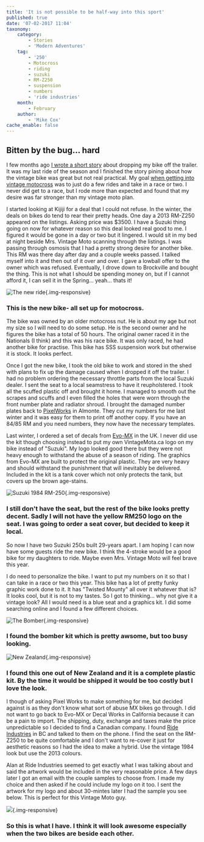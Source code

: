 ```yaml
---
title: 'It is not possible to be half-way into this sport'
published: true
date: '07-02-2017 11:04'
taxonomy:
    category:
        - Stories
        - 'Modern Adventures'
    tag:
        - '250'
        - Motocross
        - riding
        - suzuki
        - RM-Z250
        - suspension
        - numbers
        - 'ride industries'
    month:
        - February
    author:
        - 'Mike Cox'
cache_enable: false
---
```


## Bitten by the bug... hard

I few months ago [I wrote a short story](http://vintagemoto.ca/notes/have-you-ever-done-anything-this-dumb) about dropping my bike off the trailer.  It was my last ride of the season and I finished the story pining about how the vintage bike was great but not real practical.  My goal [when getting into vintage motocross](http://vintagemoto.ca/notes/i-am-now-a-vintage-motocross-racer) was to just do a few rides and take in a race or two.  I never did get to a race, but I rode more than expected and found that my desire was far stronger than my vintage moto plan. 

I started looking at Kijiji for a deal that I could not refuse.  In the winter, the deals on bikes do tend to rear their pretty heads.   One day a 2013 RM-Z250 appeared on the listings.  Asking price was $3500.  I have a Suzuki thing going on now for whatever reason so this deal looked real good to me.  I figured it would be gone in a day or two but it lingered.  I would sit in my bed at night beside Mrs. Vintage Moto scanning through the listings. I was passing through osmosis that I had a pretty strong desire for another bike.  This RM was there day after day and a couple weeks passed.  I talked myself into it and then out of it over and over.  I gave a lowball offer to the owner which was refused.  Eventually, I drove down to Brockville and bought the thing.  This is not what I should be spending money on, but if I cannot afford it, I can sell it in the Spring... yeah... thats it!

![The new ride](2013-rmz.jpg?cropResize=800,800){.img-responsive}
### This is the new bike- all set up for motocross. 

The bike was owned by an older motocross nut.  He is about my age but not my size so I will need to do some setup.  He is the second owner and he figures the bike has a total of 50 hours.  The original owner raced it in the Nationals (I think) and this was his race bike.  It was only raced, he had another bike for practise.  This bike has SSS suspension work but otherwise it is stock.  It looks perfect.

Once I got the new bike, I took the old bike to work and stored in the shed with plans to fix up the damage caused when I dropped it off the trailer.  I had no problem ordering the necessary throttle parts from the local Suzuki dealer.  I sent the seat to a local seamstress to have it reupholstered.  I took all the scuffed plastic off and brought it home.  I managed to smooth out the scrapes and scuffs and I even filled the holes that were worn through the front number plate and radiator shroud.  I brought the damaged number plates back to [PixelWorks](http://www.pxl-works.com) in Almonte.  They cut my numbers for me last winter and it was easy for them to print off another copy.  If you have an 84/85 RM and you need numbers, they now have the necessary templates. 

Last winter, I ordered a set of decals from [Evo-MX](https://www.evo-mx.com/shop/rm/trrm05/) in the UK.  I never did use the kit though choosing instead to put my own VintageMota.ca logo on my bike instead of "Suzuki". My logo looked good there but they were not heavy enough to withstand the abuse of a season of riding.  The graphics from Evo-MX are built to protect the original plastic.  They are very heavy and should withstand the punishment that will inevitably be delivered.  Included in the kit is a tank cover which not only protects the tank, but covers up the brown age-stains.

![Suzuki 1984 RM-250](84-rm-250.jpg?cropResize=800,800){.img-responsive}
### I still don't have the seat, but the rest of the bike looks pretty decent.  Sadly I will not have the yellow RM250 logo on the seat.  I was going to order a seat cover, but decided to keep it local.

So now I have two Suzuki 250s built 29-years apart. I am hoping I can now have some guests ride the new bike.  I think the 4-stroke would be a good bike for my daughters to ride.  Maybe even Mrs. Vintage Moto will feel brave this year.  

I do need to personalize the bike.  I want to put my numbers on it so that I can take in a race or two this year.  This bike has a lot of pretty funky graphic work done to it. It has "Twisted Mounty" all over it whatever that is?  It looks cool, but it is not to my tastes.  So I got to thinking... why not give it a vintage look?  All I would need is a blue seat and a graphics kit.  I did some searching online and I found a few different choices.

![The Bomber](bomber.jpg?cropResize=800,800){.img-responsive}
### I found the bomber kit which is pretty awsome, but too busy looking.

![New Zealand](Retro-RMZ250-1986__00306.1467935264.1280.1280.jpg?cropResize=800,800){.img-responsive}
### I found this one out of New Zealand and it is a complete plastic kit.  By the time it would be shipped it would be too costly but I love the look.

I though of asking Pixel Works to make something for me, but decided against is as they don't know what sort of abuse MX bikes go through.  I did not want to go back to Evo-MX or Decal Works in California because it can be a pain to import.  The shipping, duty, exchange and taxes make the price unpredictable so I decided to find a Canadian company.  I found [Ride Industries](http://www.rideltd.com) in BC and talked to them on the phone.  I find the seat on the RM-Z250 to be quite comfortable and I don't want to re-cover it just for aesthetic reasons so I had the idea to make a hybrid.  Use the vintage 1984 look but use the 2013 colours.  

Alan at Ride Industries seemed to get exactly what I was talking about and said the artwork would be included in the very reasonable price.  A few days later I got an email with the couple samples to choose from.  I made my choice and then asked if he could include my logo on it too.  I sent the artwork for my logo and about 30-mintes later I had the sample you see below.  This is perfect for this Vintage Moto guy.

![](rmz250-2015-cox.jpg?cropResize=800,800){.img-responsive}
### So this is what I have.  I think it will look awesome especially when the two bikes are beside each other.





